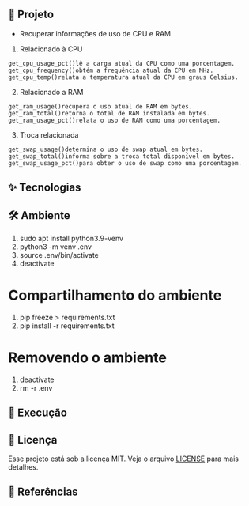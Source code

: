 ## 🌱 Projeto

- Recuperar informações de uso de CPU e RAM

1. Relacionado à CPU
```
get_cpu_usage_pct()lê a carga atual da CPU como uma porcentagem.
get_cpu_frequency()obtém a frequência atual da CPU em MHz.
get_cpu_temp()relata a temperatura atual da CPU em graus Celsius.
```

2. Relacionado a RAM
```
get_ram_usage()recupera o uso atual de RAM em bytes.
get_ram_total()retorna o total de RAM instalada em bytes.
get_ram_usage_pct()relata o uso de RAM como uma porcentagem.
```

3. Troca relacionada
```
get_swap_usage()determina o uso de swap atual em bytes.
get_swap_total()informa sobre a troca total disponível em bytes.
get_swap_usage_pct()para obter o uso de swap como uma porcentagem.
```

## ✨ Tecnologias

## 🛠️ Ambiente 
1. sudo apt install python3.9-venv
2. python3 -m venv .env
3. source .env/bin/activate
4. deactivate

# Compartilhamento do ambiente
1. pip freeze > requirements.txt
2. pip install -r requirements.txt

# Removendo o ambiente
1. deactivate
2. rm -r .env

## 🚀 Execução

## 📄 Licença
Esse projeto está sob a licença MIT. Veja o arquivo [LICENSE](LICENSE) para mais detalhes.

## 🙇 Referências